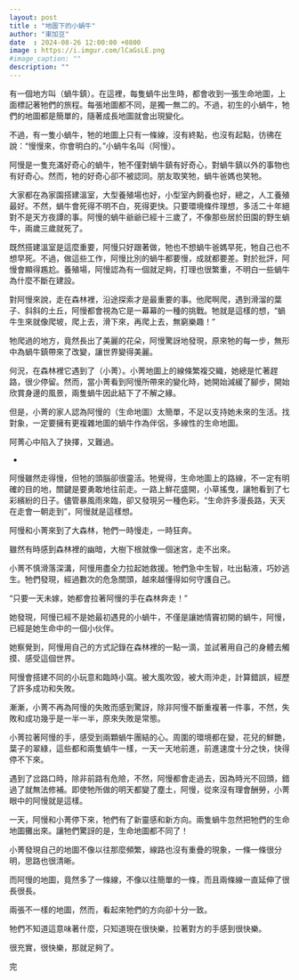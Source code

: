 ```yaml
---
layout: post
title : "地圖下的小蝸牛"
author: "東加豆"
date  : 2024-08-26 12:00:00 +0800
image : https://i.imgur.com/lCaGsLE.png
#image_caption: ""
description: ""
---
```


有一個地方叫（蝸牛鎮）。在這裡，每隻蝸牛出生時，都會收到一張生命地圖，上面標記著牠們的旅程。<!--more-->每張地圖都不同，是獨一無二的。不過，初生的小蝸牛，牠們的地圖都是簡單的，隨著成長地圖就會出現變化。

不過，有一隻小蝸牛，牠的地圖上只有一條線，沒有終點，也沒有起點，彷彿在說：“慢慢來，你會明白的。”小蝸牛名叫（阿慢）。

阿慢是一隻充滿好奇心的蝸牛，牠不僅對蝸牛鎮有好奇心，對蝸牛鎮以外的事物也有好奇心。然而，牠的好奇心卻不被認同。朋友取笑牠，蝸牛爸媽也笑牠。

大家都在為家園搭建溫室，大型養殖場也好，小型室內飼養也好，總之，人工養殖最好。不然，蝸牛會死得不明不白，死得更快。只要環境條件理想，多活二十年絕對不是天方夜譚的事。阿慢的蝸牛爺爺已經十三歲了，不像那些居於田園的野生蝸牛，兩歲三歲就死了。

既然搭建溫室是這麼重要，阿慢只好跟著做，牠也不想蝸牛爸媽早死，牠自己也不想早死。不過，做這些工作，阿慢比別的蝸牛都要慢，成就都要差。對於批評，阿慢會顯得尷尬。養殖場，阿慢認為有一個就足夠，打理也很繁重，不明白一些蝸牛為什麼不斷在建設。

對阿慢來說，走在森林裡，沿途探索才是最重要的事。他爬啊爬，遇到滑溜的葉子、斜斜的土丘，阿慢都會視為它是一幕幕的一種的挑戰。牠就是這樣的想，“蝸牛生來就像爬坡，爬上去，滑下來，再爬上去，無窮樂趣！”

牠爬過的地方，竟然長出了美麗的花朵，阿慢驚訝地發現，原來牠的每一步，無形中為蝸牛鎮帶來了改變，讓世界變得美麗。

何況，在森林裡它遇到了（小菁）。小菁地圖上的線條繁複交織，她總是忙著趕路，很少停留。然而，當小菁看到阿慢所帶來的變化時，她開始減緩了腳步，開始欣賞身邊的風景，兩隻蝸牛因此結下了不解之緣。

但是，小菁的家人認為阿慢的（生命地圖）太簡單，不足以支持她未來的生活。找對象，一定要擁有更複雜地圖的蝸牛作為伴侶，多線性的生命地圖。

阿菁心中陷入了抉擇，又難過。

-

阿慢雖然走得慢，但牠的頭腦卻很靈活。牠覺得，生命地圖上的路線，不一定有明確的目的地，關鍵是要勇敢地往前走。一路上鮮花盛開，小草搖曳，讓牠看到了七彩繽紛的日子。儘管暴風雨來臨，卻又發現另一種色彩。“生命許多漫長路，天天在走會一朝走到”，阿慢就是這樣想。

阿慢和小菁來到了大森林，牠們一時慢走，一時狂奔。

雖然有時感到森林裡的幽暗，大樹下根就像一個迷宮，走不出來。

小菁不慎滑落深溝，阿慢用盡全力拉起她救援。牠們急中生智，吐出黏液，巧妙逃生。牠們發現，經過數次的危急關頭，越來越懂得如何守護自己。

“只要一天未嫁，她都會拉著阿慢的手在森林奔走！”

她發現，阿慢已經不是她最初遇見的小蝸牛，不僅是讓她情竇初開的蝸牛，阿慢，已經是她生命中的一個小伙伴。

她察覺到，阿慢用自己的方式記錄在森林裡的一點一滴，並試著用自己的身體去觸摸、感受這個世界。

阿慢會搭建不同的小玩意和臨時小窩。被大風吹毀，被大雨沖走，計算錯誤，經歷了許多成功和失敗。

漸漸，小菁不再為阿慢的失敗而感到驚訝，除非阿慢不斷重複著一件事，不然，失敗和成功幾乎是一半一半，原來失敗是常態。

小菁拉著阿慢的手，感受到兩顆蝸牛團結的心。周圍的環境都在變，花兒的鮮艷，葉子的翠綠，這些都和兩隻蝸牛一樣，一天一天地前進，前進速度十分之快，快得停不下來。

遇到了岔路口時，除非前路有危險，不然，阿慢都會走過去，因為時光不回頭，錯過了就無法修補。即使牠所做的明天都變了塵土，阿慢，從來沒有理會酬勞，小菁眼中的阿慢就是這樣。

一天，阿慢和小菁停下來，牠們有了新靈感和新方向。兩隻蝸牛忽然把牠們的生命地圖攤出來。讓牠們驚訝的是，生命地圖都不同了！

小菁發現自己的地圖不像以往那麼頻繁，線路也沒有重疊的現象，一條一條很分明，思路也很清晰。

而阿慢的地圖，竟然多了一條線，不像以往簡單的一條，而且兩條線一直延伸了很長很長。

兩張不一樣的地圖，然而，看起來牠們的方向卻十分一致。

牠們不知道這意味著什麼，只知道現在很快樂，拉著對方的手感到很快樂。

很充實，很快樂，那就足夠了。

完

<!--END-->